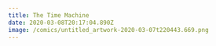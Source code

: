 ```yaml
---
title: The Time Machine
date: 2020-03-08T20:17:04.890Z
image: /comics/untitled_artwork-2020-03-07t220443.669.png
---
```

